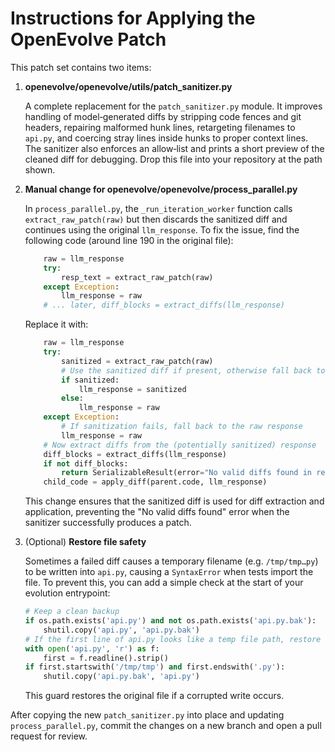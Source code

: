 # Instructions for Applying the OpenEvolve Patch

This patch set contains two items:

1. **openevolve/openevolve/utils/patch_sanitizer.py**

   A complete replacement for the `patch_sanitizer.py` module.  It improves
   handling of model‑generated diffs by stripping code fences and git
   headers, repairing malformed hunk lines, retargeting filenames to
   `api.py`, and coercing stray lines inside hunks to proper context
   lines.  The sanitizer also enforces an allow‑list and prints a short
   preview of the cleaned diff for debugging.  Drop this file into your
   repository at the path shown.

2. **Manual change for openevolve/openevolve/process_parallel.py**

   In `process_parallel.py`, the `_run_iteration_worker` function calls
   `extract_raw_patch(raw)` but then discards the sanitized diff and
   continues using the original `llm_response`.  To fix the issue, find
   the following code (around line 190 in the original file):

   ```python
       raw = llm_response
       try:
           resp_text = extract_raw_patch(raw)
       except Exception:
           llm_response = raw
       # ... later, diff_blocks = extract_diffs(llm_response)
   ```

   Replace it with:

   ```python
       raw = llm_response
       try:
           sanitized = extract_raw_patch(raw)
           # Use the sanitized diff if present, otherwise fall back to raw
           if sanitized:
               llm_response = sanitized
           else:
               llm_response = raw
       except Exception:
           # If sanitization fails, fall back to the raw response
           llm_response = raw
       # Now extract diffs from the (potentially sanitized) response
       diff_blocks = extract_diffs(llm_response)
       if not diff_blocks:
           return SerializableResult(error="No valid diffs found in response", iteration=iteration)
       child_code = apply_diff(parent.code, llm_response)
   ```

   This change ensures that the sanitized diff is used for diff extraction and
   application, preventing the "No valid diffs found" error when the
   sanitizer successfully produces a patch.

3. (Optional) **Restore file safety**

   Sometimes a failed diff causes a temporary filename (e.g. `/tmp/tmp…py`)
   to be written into `api.py`, causing a `SyntaxError` when tests import
   the file.  To prevent this, you can add a simple check at the start
   of your evolution entrypoint:

   ```python
   # Keep a clean backup
   if os.path.exists('api.py') and not os.path.exists('api.py.bak'):
       shutil.copy('api.py', 'api.py.bak')
   # If the first line of api.py looks like a temp file path, restore
   with open('api.py', 'r') as f:
       first = f.readline().strip()
   if first.startswith('/tmp/tmp') and first.endswith('.py'):
       shutil.copy('api.py.bak', 'api.py')
   ```

   This guard restores the original file if a corrupted write occurs.

After copying the new `patch_sanitizer.py` into place and updating
`process_parallel.py`, commit the changes on a new branch and open a
pull request for review.
